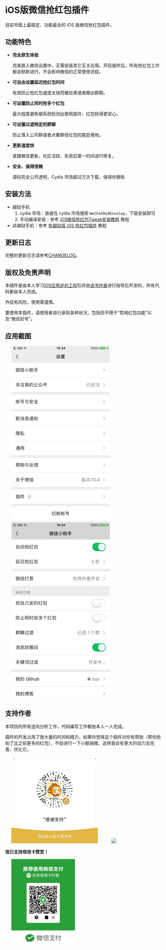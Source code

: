 # iOS版微信抢红包插件

目前市面上最稳定、功能最全的 iOS 版微信抢红包插件。

## 功能特色

- **完全原生体验**

    完美嵌入微信设置中，无需安装其它无关应用。开启插件后，所有抢红包工作都会默默进行，不会影响微信的正常使用流程。

- **可自由设置延迟抢红包时间**

    有效防止抢红包速度太快而被拉黑或者踢出群聊。

- **可设置防止同时抢多个红包**

    最大程度避免被系统检测出使用插件，红包抢得更安心。

- **可设置过滤特定的群聊**

    防止落入公司群或者点餐群抢红包的尴尬境地。

- **更新速度快**
 
    紧跟微信更新，社区活跃，失效后第一时间进行修复。

- **安全、值得信赖**

    源码完全公开透明，Cydia 市场超过万次下载，值得你拥有

## 安装方法

- 越狱手机
    1. cydia 市场：直接在 cydia 市场搜索 `WeChatRedEnvelop`，下载安装即可
    2. 手动编译安装：参考 [iOS微信抢红包Tweak安装教程](http://www.swiftyper.com/2016/01/25/ios-tweak-install-guide/) 教程
- 非越狱手机：参考 [免越狱版 iOS 抢红包插件](http://www.swiftyper.com/2016/12/26/wechat-redenvelop-tweak-for-non-jailbroken-iphone/) 教程

## 更新日志

完整的更新日志请参考[CHANGELOG](./CHANGELOG.md)。

## 版权及免责声明

本插件是由本人学习[iOS应用逆向工程](https://www.amazon.cn/gp/product/B00VFDVY7E/ref=as_li_tf_tl?ie=UTF8&camp=536&creative=3200&creativeASIN=B00VFDVY7E&linkCode=as2&tag=buginux-23)后并由[该书作者](https://github.com/iosre)进行指导后开发的，所有代码都由本人完成。

外挂有风险，使用需谨慎。

要使用本插件，请使用者自行承担各种状况，包括但不限于“禁用红包功能”以及“微信封号”。

## 应用截图

<img src="./ScreenShots/Setting.jpg" height="568" hspace="20">
<img src="./ScreenShots/AssistantSetting.jpg" height="568" hspace="20">

## 支持作者

本项目的所有逆向分析工作，代码编写工作都由本人一人完成。

插件的开发占用了我大量的时间和精力，如果你觉得这个插件对你有帮助（帮你抢到了比之前更多的红包），不妨进行一下小额捐赠，这样我会有更大的动力去完善、优化它。

<img src="./ScreenShots/WechatReward.jpeg" height="280" hspace="20">
<img src="./ScreenShots/AliPay.jpeg" height="280" hspace="20">

**现已支持信用卡赞赏！**

<img src="./ScreenShots/WechatPayCredit.jpg" height="280" hspace="20">

